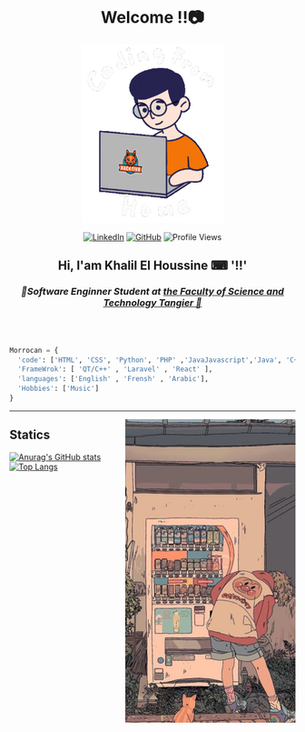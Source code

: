 <div align="center">

# Welcome !!📷

</div>

<div align="center">

<img  src="https://github.com/khalilh2002/khalilh2002/blob/main/assets/code.gif" alt="nice" width="250px">


[![LinkedIn](https://img.shields.io/badge/-KhalilElHoussine-blue?style=flat-square&logo=Linkedin&logoColor=white&link=https://www.linkedin.com/in/thaianebraga/)](https://www.linkedin.com/in/khalilelhoussine/)
[![GitHub](https://img.shields.io/github/followers/Khalil?label=follow&style=social)](https://github.com/khalilh2002) 
![Profile Views](https://komarev.com/ghpvc/?username=khalilh2002&label=Profile+Views)

## Hi, I'am Khalil El Houssine  ⌨ '!!'

<h3><em><b>📕Software Enginner Student at <a href="https://fstt.ac.ma/Portail2023/"> the Faculty of Science and Technology Tangier 📘</a> </b></em></h3>

</div>

<br>


```python

Morrocan = {
  'code': ['HTML', 'CSS', 'Python', 'PHP' ,'JavaJavascript','Java', 'C++', ],
  'FrameWrok': [ 'QT/C++' , 'Laravel' , 'React' ],
  'languages': ['English' , 'Frensh' , 'Arabic'],
  'Hobbies': ['Music']
}

```

<hr>

<img src="https://github.com/khalilh2002/khalilh2002/blob/main/assets/img.jpg " alt="nice" width="300px" align="right">

## Statics 

<div align="left">

[![Anurag's GitHub stats](https://github-readme-stats.vercel.app/api?username=khalilh2002&show_icons=true&theme=radical)](https://github.com/anuraghazra/github-readme-stats)
<br>
[![Top Langs](https://github-readme-stats-git-masterrstaa-rickstaa.vercel.app/api/top-langs/?username=khalilh2002&show_icons=true&theme=radical)](https://github.com/anuraghazra/github-readme-stats)

</div>

